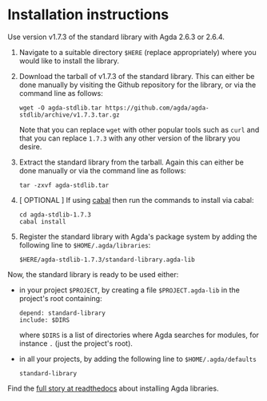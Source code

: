Installation instructions
=========================

Use version v1.7.3 of the standard library with Agda 2.6.3 or 2.6.4.

1. Navigate to a suitable directory `$HERE` (replace appropriately) where
   you would like to install the library.

2. Download the tarball of v1.7.3 of the standard library. This can either be
   done manually by visiting the Github repository for the library, or via the
   command line as follows:
   ```
   wget -O agda-stdlib.tar https://github.com/agda/agda-stdlib/archive/v1.7.3.tar.gz
   ```
   Note that you can replace `wget` with other popular tools such as `curl` and that
   you can replace `1.7.3` with any other version of the library you desire.

3. Extract the standard library from the tarball. Again this can either be
   done manually or via the command line as follows:
   ```
   tar -zxvf agda-stdlib.tar
   ```

4. [ OPTIONAL ] If using [cabal](https://www.haskell.org/cabal/) then run
   the commands to install via cabal:
   ```
   cd agda-stdlib-1.7.3
   cabal install
   ```

5. Register the standard library with Agda's package system by adding
   the following line to `$HOME/.agda/libraries`:
   ```
   $HERE/agda-stdlib-1.7.3/standard-library.agda-lib
   ```

Now, the standard library is ready to be used either:

- in your project `$PROJECT`, by creating a file
  `$PROJECT.agda-lib` in the project's root containing:
  ```
  depend: standard-library
  include: $DIRS
  ```
  where `$DIRS` is a list of directories where Agda
  searches for modules, for instance `.` (just the project's root).

- in all your projects, by adding the following line to
  `$HOME/.agda/defaults`
  ```
  standard-library
  ```

Find the [full story at readthedocs](http://agda.readthedocs.io/en/latest/tools/package-system.html) about installing Agda libraries.
